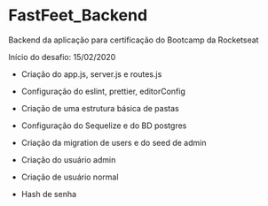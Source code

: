# FastFeet_Backend
Backend da aplicação para certificação do Bootcamp da Rocketseat

Início do desafio: 15/02/2020

 - Criação do app.js, server.js e routes.js

 - Configuração do eslint, prettier, editorConfig

 - Criação de uma estrutura básica de pastas

 - Configuração do Sequelize e do BD postgres

 - Criação da migration de users e do seed de admin

 - Criação do usuário admin

 - Criação de usuário normal

 - Hash de senha




